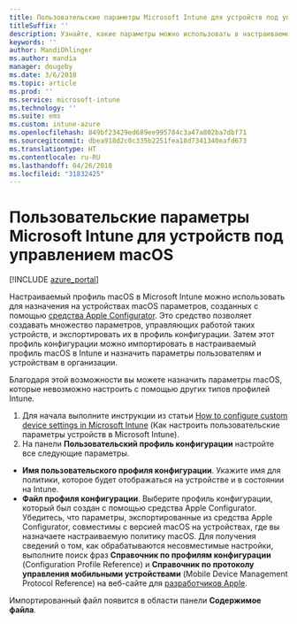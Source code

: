 ```yaml
---
title: Пользовательские параметры Microsoft Intune для устройств под управлением macOS
titleSuffix: ''
description: Узнайте, какие параметры можно использовать в настраиваемом профиле macOS в Microsoft Intune.
keywords: ''
author: MandiOhlinger
ms.author: mandia
manager: dougeby
ms.date: 3/6/2018
ms.topic: article
ms.prod: ''
ms.service: microsoft-intune
ms.technology: ''
ms.suite: ems
ms.custom: intune-azure
ms.openlocfilehash: 849bf23429ed689ee995784c3a47a802ba7dbf71
ms.sourcegitcommit: dbea918d2c0c335b2251fea18d7341340eafd673
ms.translationtype: HT
ms.contentlocale: ru-RU
ms.lasthandoff: 04/26/2018
ms.locfileid: "31832425"
---
```

# <a name="microsoft-intune-custom-device-settings-for-devices-running-macos"></a>Пользовательские параметры Microsoft Intune для устройств под управлением macOS

[!INCLUDE [azure_portal](./includes/azure_portal.md)]

Настраиваемый профиль macOS в Microsoft Intune можно использовать для назначения на устройствах macOS параметров, созданных с помощью [средства Apple Configurator](https://itunes.apple.com/app/apple-configurator-2/id1037126344?mt=12). Это средство позволяет создавать множество параметров, управляющих работой таких устройств, и экспортировать их в профиль конфигурации. Затем этот профиль конфигурации можно импортировать в настраиваемый профиль macOS в Intune и назначить параметры пользователям и устройствам в организации.

Благодаря этой возможности вы можете назначить параметры macOS, которые невозможно настроить с помощью других типов профилей Intune.


1. Для начала выполните инструкции из статьи [How to configure custom device settings in Microsoft Intune](custom-settings-configure.md) (Как настроить пользовательские параметры устройств в Microsoft Intune).
2. На панели **Пользовательский профиль конфигурации** настройте все следующие параметры.

- **Имя пользовательского профиля конфигурации**. Укажите имя для политики, которое будет отображаться на устройстве и в состоянии на Intune.
- **Файл профиля конфигурации**. Выберите профиль конфигурации, который был создан с помощью средства Apple Configurator.
Убедитесь, что параметры, экспортированные из средства Apple Configurator, совместимы с версией macOS на устройствах, где вы назначаете настраиваемую политику macOS. Для получения сведений о том, как обрабатываются несовместимые настройки, выполните поиск фраз **Справочник по профилям конфигурации** (Configuration Profile Reference) и **Справочник по протоколу управления мобильными устройствами** (Mobile Device Management Protocol Reference) на веб-сайте для [разработчиков Apple](https://developer.apple.com/).

Импортированный файл появится в области панели **Содержимое файла**.
